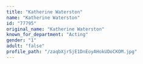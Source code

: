 ```yaml
---
title: "Katherine Waterston"
name: "Katherine Waterston"
id: "77795"
original_name: "Katherine Waterston"
known_for_department: "Acting"
gender: "1"
adult: "false"
profile_path: "/zaqbXjr5jE1DnEoyAHokUDoCKOM.jpg"
---
```

